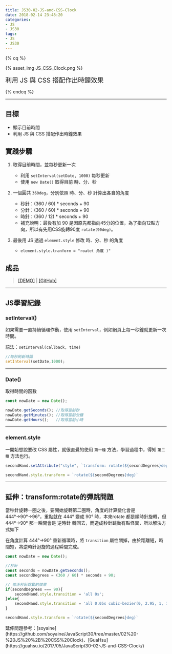 ```yaml
---
title: JS30-02-JS-and-CSS-Clock
date: 2018-02-14 23:48:20
categories: 
- JS
- JS30
tags:
- JS
- JS30
---
```


{% cq %}

{% asset_img JS_CSS_Clock.png %}

<font style="font-size:20px;">利用 JS 與 CSS 搭配作出時鐘效果</font>

{% endcq %}

<!-- more -->
***

## 目標

- 顯示目前時間
- 利用 JS 與 CSS 搭配作出時鐘效果

## 實踐步驟

1. 取得目前時間，並每秒更新一次
    - 利用 `setInterval(setDate, 1000)` 每秒更新
    - 使用 `new Date()` 取得目前 時、分、秒

2. 一個圓共 `360deg`，分別依照 時、分、秒 計算出各自的角度
    - 秒針：(360 / 60) * seconds + 90
    - 分針：(360 / 60) * seconds + 90
    - 時針：(360 / 12) * seconds + 90
    - 補充說明：最後有加 90 是因原先都指向45分的位置，為了指向12點方向，所以有先用CSS旋轉90度 `rotate(90deg)`。

3. 最後用 JS 透過 `element.style` 修改 時、分、秒 的角度
    - `element.style.tranform = "roate( 角度 )"`

## 成品

>[[DEMO]](https://kanboo.github.io/JavaScript30/02%20-%20JS%20and%20CSS%20Clock/) | [[GitHub]](https://github.com/kanboo/JavaScript30/blob/master/02%20-%20JS%20and%20CSS%20Clock/index.html)

***
## JS學習紀錄

### setInterval()

如果需要一直持續循環作動，使用 `setInterval`，例如網頁上每一秒鐘就更新一次時間。

語法：`setInterval(callback, time)`

``` js
//每秒刷新時間
setInterval(setDate,1000);
```

***
### Date()

取得時間的函數

``` js
const nowDate = new Date();

nowDate.getSeconds(); //取得當前秒
nowDate.getMinutes(); //取得當前分鐘
nowDate.getHours();   //取得當前小時
```

***
### element.style

一開始想說要改 CSS 屬性，就很直覺的使用 `第一種` 方法，學習過程中，得知 `第二種` 方法也行。

``` js 修改CSS：第一種
secondHand.setAttribute("style", `transform: rotate(${secondDegrees}deg)`)
```

``` js 修改CSS：第二種
secondHand.style.transform = `rotate(${secondDegrees}deg)`
```

***
## 延伸：transform:rotate的彈跳問題

當秒針旋轉一圈之後，要開始旋轉第二圈時，角度的計算變化會是 444°→90°→96°，重點就在 444° 變成 90° 時，本來rotate 都是順時針旋轉，但 444°→90° 那一瞬間會是 逆時針 轉回去，而造成秒針跳動有點怪異，所以解決方式如下

在角度計算 444°→90° 重新循環時，將 `transition` 屬性關掉，由於距離短，時間短，將逆時針迴旋的過程瞬間完成。

``` js 修正秒針跳動的效果
const nowDate = new Date();

//秒針
const seconds = nowDate.getSeconds();
const secondDegrees = (360 / 60) * seconds + 90;

// 修正秒針跳動的效果
if(secondDegrees === 90){
    secondHand.style.transition = 'all 0s';
}else{
    secondHand.style.transition = 'all 0.05s cubic-bezier(0, 2.95, 1, 1)';
}

secondHand.style.transform = `rotate(${secondDegrees}deg)`
```

<div class="note info">延伸問題參考：[soyaine](https://github.com/soyaine/JavaScript30/tree/master/02%20-%20JS%20%2B%20CSS%20Clock)、[GuaHsu](https://guahsu.io/2017/05/JavaScript30-02-JS-and-CSS-Clock/)</div>
